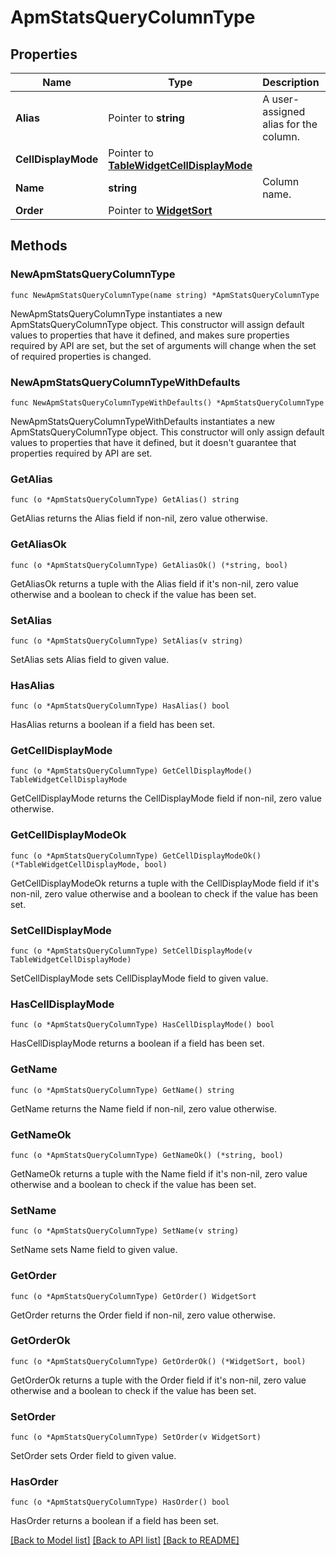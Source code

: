 # ApmStatsQueryColumnType

## Properties

| Name                | Type                                                                       | Description                           | Notes      |
| ------------------- | -------------------------------------------------------------------------- | ------------------------------------- | ---------- |
| **Alias**           | Pointer to **string**                                                      | A user-assigned alias for the column. | [optional] |
| **CellDisplayMode** | Pointer to [**TableWidgetCellDisplayMode**](TableWidgetCellDisplayMode.md) |                                       | [optional] |
| **Name**            | **string**                                                                 | Column name.                          |
| **Order**           | Pointer to [**WidgetSort**](WidgetSort.md)                                 |                                       | [optional] |

## Methods

### NewApmStatsQueryColumnType

`func NewApmStatsQueryColumnType(name string) *ApmStatsQueryColumnType`

NewApmStatsQueryColumnType instantiates a new ApmStatsQueryColumnType object.
This constructor will assign default values to properties that have it defined,
and makes sure properties required by API are set, but the set of arguments
will change when the set of required properties is changed.

### NewApmStatsQueryColumnTypeWithDefaults

`func NewApmStatsQueryColumnTypeWithDefaults() *ApmStatsQueryColumnType`

NewApmStatsQueryColumnTypeWithDefaults instantiates a new ApmStatsQueryColumnType object.
This constructor will only assign default values to properties that have it defined,
but it doesn't guarantee that properties required by API are set.

### GetAlias

`func (o *ApmStatsQueryColumnType) GetAlias() string`

GetAlias returns the Alias field if non-nil, zero value otherwise.

### GetAliasOk

`func (o *ApmStatsQueryColumnType) GetAliasOk() (*string, bool)`

GetAliasOk returns a tuple with the Alias field if it's non-nil, zero value otherwise
and a boolean to check if the value has been set.

### SetAlias

`func (o *ApmStatsQueryColumnType) SetAlias(v string)`

SetAlias sets Alias field to given value.

### HasAlias

`func (o *ApmStatsQueryColumnType) HasAlias() bool`

HasAlias returns a boolean if a field has been set.

### GetCellDisplayMode

`func (o *ApmStatsQueryColumnType) GetCellDisplayMode() TableWidgetCellDisplayMode`

GetCellDisplayMode returns the CellDisplayMode field if non-nil, zero value otherwise.

### GetCellDisplayModeOk

`func (o *ApmStatsQueryColumnType) GetCellDisplayModeOk() (*TableWidgetCellDisplayMode, bool)`

GetCellDisplayModeOk returns a tuple with the CellDisplayMode field if it's non-nil, zero value otherwise
and a boolean to check if the value has been set.

### SetCellDisplayMode

`func (o *ApmStatsQueryColumnType) SetCellDisplayMode(v TableWidgetCellDisplayMode)`

SetCellDisplayMode sets CellDisplayMode field to given value.

### HasCellDisplayMode

`func (o *ApmStatsQueryColumnType) HasCellDisplayMode() bool`

HasCellDisplayMode returns a boolean if a field has been set.

### GetName

`func (o *ApmStatsQueryColumnType) GetName() string`

GetName returns the Name field if non-nil, zero value otherwise.

### GetNameOk

`func (o *ApmStatsQueryColumnType) GetNameOk() (*string, bool)`

GetNameOk returns a tuple with the Name field if it's non-nil, zero value otherwise
and a boolean to check if the value has been set.

### SetName

`func (o *ApmStatsQueryColumnType) SetName(v string)`

SetName sets Name field to given value.

### GetOrder

`func (o *ApmStatsQueryColumnType) GetOrder() WidgetSort`

GetOrder returns the Order field if non-nil, zero value otherwise.

### GetOrderOk

`func (o *ApmStatsQueryColumnType) GetOrderOk() (*WidgetSort, bool)`

GetOrderOk returns a tuple with the Order field if it's non-nil, zero value otherwise
and a boolean to check if the value has been set.

### SetOrder

`func (o *ApmStatsQueryColumnType) SetOrder(v WidgetSort)`

SetOrder sets Order field to given value.

### HasOrder

`func (o *ApmStatsQueryColumnType) HasOrder() bool`

HasOrder returns a boolean if a field has been set.

[[Back to Model list]](../README.md#documentation-for-models) [[Back to API list]](../README.md#documentation-for-api-endpoints) [[Back to README]](../README.md)
